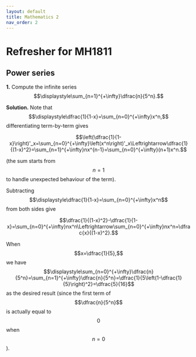 ```yaml
---
layout: default
title: Mathematics 2
nav_order: 2
---
```


# Refresher for MH1811

## Power series
**1.** Compute the infinite series
$$\displaystyle\sum_{n=1}^{+\infty}\dfrac{n}{5^n}.$$

**Solution.** Note that
$$\displaystyle\dfrac{1}{1-x}=\sum_{n=0}^{+\infty}x^n,$$
differentiating term-by-term gives

$$\left(\dfrac{1}{1-x}\right)'_x=\sum_{n=0}^{+\infty}\left(x^n\right)'_x\Leftrightarrow\dfrac{1}{(1-x)^2}=\sum_{n=1}^{+\infty}nx^{n-1}=\sum_{n=0}^{+\infty}(n+1)x^n.$$

(the sum starts from $$n=1$$ to handle unexpected behaviour of the term). 

Subtracting
$$\displaystyle\dfrac{1}{1-x}=\sum_{n=0}^{+\infty}x^n$$
from both sides give

$$\dfrac{1}{(1-x)^2}-\dfrac{1}{1-x}=\sum_{n=0}^{+\infty}nx^n\Leftrightarrow\sum_{n=0}^{+\infty}nx^n=\dfrac{x}{(1-x)^2}.$$

When
$$x=\dfrac{1}{5},$$
we have
$$\displaystyle\sum_{n=0}^{+\infty}\dfrac{n}{5^n}=\sum_{n=1}^{+\infty}\dfrac{n}{5^n}=\dfrac{1}{5\left(1-\dfrac{1}{5}\right)^2}=\dfrac{5}{16}$$
as the desired result (since the first term of
$$\dfrac{n}{5^n}$$
is actually equal to
$$0$$
when
$$n=0$$
).